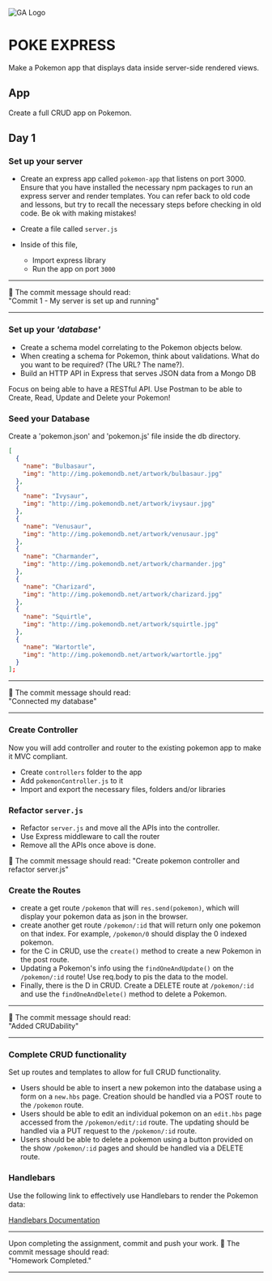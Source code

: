 ![GA Logo](https://camo.githubusercontent.com/6ce15b81c1f06d716d753a61f5db22375fa684da/68747470733a2f2f67612d646173682e73332e616d617a6f6e6177732e636f6d2f70726f64756374696f6e2f6173736574732f6c6f676f2d39663838616536633963333837313639306533333238306663663535376633332e706e67)

# POKE EXPRESS

Make a Pokemon app that displays data inside server-side rendered views.

## App

Create a full CRUD app on Pokemon.


## Day 1

### Set up your server

- Create an express app called `pokemon-app` that listens on port 3000. Ensure that you have installed the necessary npm packages to run an express server and render templates. You can refer back to old code and lessons, but try to recall the necessary steps before checking in old code. Be ok with making mistakes!

- Create a file called `server.js`
- Inside of this file,
	- Import express library
	- Run the app on port `3000`

<hr>
 &#x1F534; The commit message should read: <br>
 "Commit 1 - My server is set up and running"
<hr>
	
### Set up your _'database'_

- Create a schema model correlating to the Pokemon objects below.
- When creating a schema for Pokemon, think about validations. What do you want to be required? (The URL? The name?).
- Build an HTTP API in Express that serves JSON data from a Mongo DB

Focus on being able to have a RESTful API. Use Postman to be able to Create, Read, Update and Delete your Pokemon!

### Seed your Database

Create a 'pokemon.json' and 'pokemon.js' file inside the db directory.

```json
[
  {
    "name": "Bulbasaur",
    "img": "http://img.pokemondb.net/artwork/bulbasaur.jpg"
  },
  {
    "name": "Ivysaur",
    "img": "http://img.pokemondb.net/artwork/ivysaur.jpg"
  },
  {
    "name": "Venusaur",
    "img": "http://img.pokemondb.net/artwork/venusaur.jpg"
  },
  {
    "name": "Charmander",
    "img": "http://img.pokemondb.net/artwork/charmander.jpg"
  },
  {
    "name": "Charizard",
    "img": "http://img.pokemondb.net/artwork/charizard.jpg"
  },
  {
    "name": "Squirtle",
    "img": "http://img.pokemondb.net/artwork/squirtle.jpg"
  },
  {
    "name": "Wartortle",
    "img": "http://img.pokemondb.net/artwork/wartortle.jpg"
  }
];
```


<!--- Set up your 'database' so that it can be exported to your `server.js` and then be required by your `server.js`-->

<hr>
&#x1F534; The commit message should read: <br>
"Connected my database"
<hr>

### Create Controller
Now you will add controller and router to the existing pokemon app to make it MVC compliant.

- Create `controllers` folder to the app
- Add `pokemonController.js` to it
- Import and export the necessary files, folders and/or libraries

### Refactor `server.js`
- Refactor `server.js` and move all the APIs into the controller.
- Use Express middleware to call the router
- Remove all the APIs once above is done.

🔴 The commit message should read:
"Create pokemon controller and refactor server.js"



### Create the Routes

- create a get route `/pokemon` that will `res.send(pokemon)`, which will display your pokemon data as json in the browser.
- create another get route `/pokemon/:id` that will return only one pokemon on that index. For example, `/pokemon/0` should display the 0 indexed pokemon.
- for the C in CRUD, use the `create()` method to create a new Pokemon in the post route.
- Updating a Pokemon's info using the `findOneAndUpdate()` on the `/pokemon/:id` route! Use req.body to pis the data to the model.
- Finally, there is the D in CRUD. Create a DELETE route at `/pokemon/:id` and use the `findOneAndDelete()` method to delete a Pokemon.


<hr>
&#x1F534; The commit message should read: <br>
"Added CRUDability"
<hr>



<!--- Add some style to your list with a style tag, or, for an added challenge, look up how to serve static files in an express app and use a separate css file instead.

- **Stretch step, not required** : Choose a google font and add it to your html and inside your `<style>` tag-->




<!-- ### Set up your show route

- Inside your `pokemonController.js`, use already created get route `/pokemon/:index`
- Update the API such that it serves a template called `show.hbs` which displays the information of a specific pokemon according to their index in the pokemon array.
- You may want to look up how to access route parameters in express.

<hr>
   &#x1F534; The commit message should read: <br>
   "Show view shows pokemon details "
<hr> -->



### Complete CRUD functionality

Set up routes and templates to allow for full CRUD functionality.

- Users should be able to insert a new pokemon into the database using a form on a `new.hbs` page. Creation should be handled via a POST route to the `/pokemon` route.
- Users should be able to edit an individual pokemon on an `edit.hbs` page accessed from the `/pokemon/edit/:id` route. The updating should be handled via a PUT request to the `/pokemon/:id` route.
- Users should be able to delete a pokemon using a button provided on the show `/pokemon/:id` pages and should be handled via a DELETE route.

### Handlebars
Use the following link to effectively use Handlebars to render the Pokemon data:

[Handlebars Documentation](https://handlebarsjs.com/)


<hr>
Upon completing the assignment, commit and push your work.
&#x1F534; The commit message should read: <br>
"Homework Completed."
<hr>
